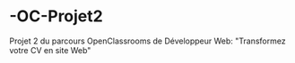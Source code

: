 # -OC-Projet2
Projet 2 du parcours OpenClassrooms de Développeur Web: "Transformez votre CV en site Web"
